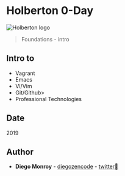 # Holberton 0-Day
![Holberton logo](https://www.holbertonschool.com/holberton-logo.png)
> Foundations - intro


## Intro to
* Vagrant
* Emacs
* Vi/Vim
* Git/Github>
* Professional Technologies

## Date
2019

## Author
* **Diego Monroy** - [diegozencode](https://github.com/diegozencode) - [twitter:speech_balloon:](https://twitter.com/diegozencode)
